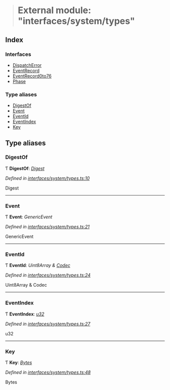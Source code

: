 > # External module: "interfaces/system/types"

## Index

### Interfaces

* [DispatchError](../interfaces/_interfaces_system_types_.dispatcherror.md)
* [EventRecord](../interfaces/_interfaces_system_types_.eventrecord.md)
* [EventRecord0to76](../interfaces/_interfaces_system_types_.eventrecord0to76.md)
* [Phase](../interfaces/_interfaces_system_types_.phase.md)

### Type aliases

* [DigestOf](_interfaces_system_types_.md#digestof)
* [Event](_interfaces_system_types_.md#event)
* [EventId](_interfaces_system_types_.md#eventid)
* [EventIndex](_interfaces_system_types_.md#eventindex)
* [Key](_interfaces_system_types_.md#key)

## Type aliases

###  DigestOf

Ƭ **DigestOf**: *[Digest](../classes/_primitive_generic_digest_.digest.md)*

*Defined in [interfaces/system/types.ts:10](https://github.com/polkadot-js/api/blob/fac0934/packages/types/src/interfaces/system/types.ts#L10)*

Digest

___

###  Event

Ƭ **Event**: *GenericEvent*

*Defined in [interfaces/system/types.ts:21](https://github.com/polkadot-js/api/blob/fac0934/packages/types/src/interfaces/system/types.ts#L21)*

GenericEvent

___

###  EventId

Ƭ **EventId**: *Uint8Array & [Codec](../interfaces/_types_.codec.md)*

*Defined in [interfaces/system/types.ts:24](https://github.com/polkadot-js/api/blob/fac0934/packages/types/src/interfaces/system/types.ts#L24)*

Uint8Array & Codec

___

###  EventIndex

Ƭ **EventIndex**: *[u32](../interfaces/_interfaceregistry_.interfaceregistry.md#u32)*

*Defined in [interfaces/system/types.ts:27](https://github.com/polkadot-js/api/blob/fac0934/packages/types/src/interfaces/system/types.ts#L27)*

u32

___

###  Key

Ƭ **Key**: *[Bytes](../classes/_primitive_bytes_.bytes.md)*

*Defined in [interfaces/system/types.ts:48](https://github.com/polkadot-js/api/blob/fac0934/packages/types/src/interfaces/system/types.ts#L48)*

Bytes